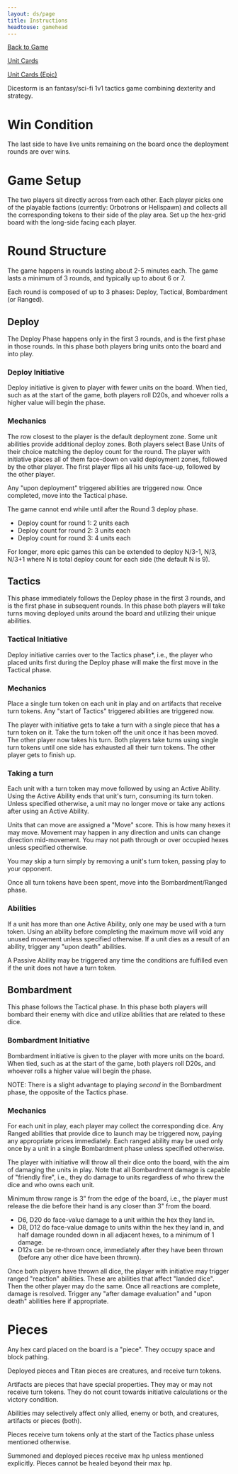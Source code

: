```yaml
---
layout: ds/page
title: Instructions
headtouse: gamehead
---
```


[Back to Game](..)

[Unit Cards](units.html)

[Unit Cards (Epic)](units_epic.html)

Dicestorm is an fantasy/sci-fi 1v1 tactics game combining dexterity and strategy.

# Win Condition
The last side to have live units remaining on the board once the deployment rounds are over wins.

# Game Setup
The two players sit directly across from each other. Each player picks one of the playable factions (currently: Orbotrons or Hellspawn) and collects all the corresponding tokens to their side of the play area. Set up the hex-grid board with the long-side facing each player.

# Round Structure
The game happens in rounds lasting about 2-5 minutes each. The game lasts a minimum of 3 rounds, and typically up to about 6 or 7. 

Each round is composed of up to 3 phases: Deploy, Tactical, Bombardment (or Ranged).

## Deploy
The Deploy Phase happens only in the first 3 rounds, and is the first phase in those rounds. In this phase both players bring units onto the board and into play. 

### Deploy Initiative
Deploy initiative is given to player with fewer units on the board. When tied, such as at the start of the game, both players roll D20s, and whoever rolls a higher value will begin the phase.

### Mechanics
The row closest to the player is the default deployment zone. Some unit abilities provide additional deploy zones.
Both players select Base Units of their choice matching the deploy count for the round. The player with initiative places all of them face-down on valid deployment zones, followed by the other player. The first player flips all his units face-up, followed by the other player.

Any "upon deployment" triggered abilities are triggered now. Once completed, move into the Tactical phase.

The game cannot end while until after the Round 3 deploy phase.

* Deploy count for round 1: 2 units each
* Deploy count for round 2: 3 units each
* Deploy count for round 3: 4 units each

For longer, more epic games this can be extended to deploy N/3-1, N/3, N/3+1 where N is total deploy count for each side (the default N is 9).

## Tactics
This phase immediately follows the Deploy phase in the first 3 rounds, and is the first phase in subsequent rounds. In this phase both players will take turns moving deployed units around the board and utilizing their unique abilities.

### Tactical Initiative
Deploy initiative carries over to the Tactics phase*, i.e., the player who placed units first during the Deploy phase will make the first move in the Tactical phase.

### Mechanics
Place a single turn token on each unit in play and on artifacts that receive turn tokens. Any "start of Tactics" triggered abilities are triggered now.

The player with initiative gets to take a turn with a single piece that has a turn token on it. Take the turn token off the unit once it has been moved. The other player now takes his turn. Both players take turns using single turn tokens until one side has exhausted all their turn tokens. The other player gets to finish up.

### Taking a turn
Each unit with a turn token may move followed by using an Active Ability. Using the Active Ability ends that unit's turn, consuming its turn token. Unless specified otherwise, a unit may no longer move or take any actions after using an Active Ability.

Units that can move are assigned a "Move" score. This is how many hexes it may move. Movement may happen in any direction and units can change direction mid-movement. You may not path through or over occupied hexes unless specified otherwise.

You may skip a turn simply by removing a unit's turn token, passing play to your opponent.

Once all turn tokens have been spent, move into the Bombardment/Ranged phase.

### Abilities
If a unit has more than one Active Ability, only one may be used with a turn token. Using an ability before completing the maximum move will void any unused movement unless specified otherwise. If a unit dies as a result of an ability, trigger any "upon death" abilities.

A Passive Ability may be triggered any time the conditions are fulfilled even if the unit does not have a turn token.

## Bombardment
This phase follows the Tactical phase. In this phase both players will bombard their enemy with dice and utilize abilities that are related to these dice.

### Bombardment Initiative
Bombardment initiative is given to the player with more units on the board. When tied, such as at the start of the game, both players roll D20s, and whoever rolls a higher value will begin the phase.

NOTE: There is a slight advantage to playing *second* in the Bombardment phase, the opposite of the Tactics phase.

### Mechanics
For each unit in play, each player may collect the corresponding dice. Any Ranged abilities that provide dice to launch may be triggered now, paying any appropriate prices immediately. Each ranged ability may be used only once by a unit in a single Bombardment phase unless specified otherwise.

The player with initiative will throw all their dice onto the board, with the aim of damaging the units in play. Note that all Bombardment damage is capable of "friendly fire", i.e., they do damage to units regardless of who threw the dice and who owns each unit.

Minimum throw range is 3” from the edge of the board, i.e., the player must release the die before their hand is any closer than 3" from the board.

* D6, D20 do face-value damage to a unit within the hex they land in.
* D8, D12 do face-value damage to units within the hex they land in, and half damage rounded down in all adjacent hexes, to a minimum of 1 damage.
* D12s can be re-thrown once, immediately after they have been thrown (before any other dice have been thrown).

Once both players have thrown all dice, the player with initiative may trigger ranged "reaction" abilities. These are abilities that affect "landed dice". Then the other player may do the same. Once all reactions are complete, damage is resolved. Trigger any "after damage evaluation" and "upon death" abilities here if appropriate.

# Pieces
Any hex card placed on the board is a "piece". They occupy space and block pathing.

Deployed pieces and Titan pieces are creatures, and receive turn tokens.

Artifacts are pieces that have special properties. They may or may not receive turn tokens. They do not count towards initiative calculations or the victory condition.

Abilities may selectively affect only allied, enemy or both, and creatures, artifacts or pieces (both).

Pieces receive turn tokens only at the start of the Tactics phase unless mentioned otherwise.

Summoned and deployed pieces receive max hp unless mentioned explicitly.
Pieces cannot be healed beyond their max hp.
